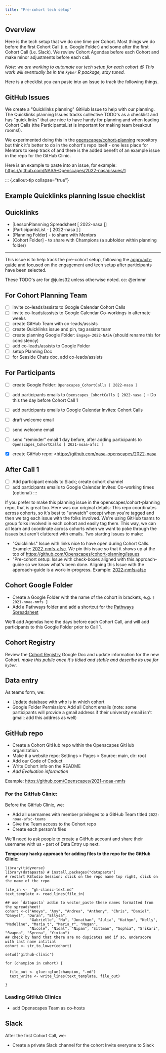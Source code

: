 ```yaml
---
title: "Pre-cohort tech setup"
---
```


## Overview

Here is the tech setup that we do one time per Cohort. Most things we do before the first Cohort Call (i.e. Google Folder) and some after the first Cohort Call (i.e. Slack). We review Cohort Agendas before each Cohort and make minor adjustments before each call.  

*Note: we are working to automate our tech setup for each cohort 😍 This work will eventually be in the `kyber` R package, stay tuned.*

Here is a checklist you can paste into an Issue to track the following things. 

## GitHub Issues

We create a "Quicklinks planning" GitHub Issue to help with our planning. The Quicklinks planning Issues tracks collective TODO's as a checklist  and has "quick links" that are nice to have handy for planning and when leading Cohort Calls (the ParticipantsList is important for making team breakout rooms!). 

We experimented doing this in the [openscapes/cohort-planning](https://github.com/Openscapes/cohort-planning/issues) repository but think it's better to do in the cohort's repo itself - one less place for Mentors to keep track of and there is the added benefit of an example issue in the repo for the GitHub Clinic. 

Here is an example to paste into an issue, for example: <https://github.com/NASA-Openscapes/2022-nasa/issues/1>


::: {.callout-tip collapse="true"}
## Example Quicklinks planning Issue checklist

## Quicklinks

- [LessonPlannning Spreadsheet [ 2022-nasa ]]
- [ParticipantsList - [ 2022-nasa ] ]
- [Planning Folder] - to share with Mentors
- [Cohort Folder] - to share with Champions (a subfolder within planning folder)

*** 

This issue is to help track the pre-cohort setup, following the [approach-guide](https://openscapes.github.io/approach-guide/champions/) and focused on the engagement and tech setup after participants have been selected.

These TODO's are for @jules32 unless otherwise noted. cc: @erinmr 

## For Cohort Planning Team 

- [ ] invite co-leads/assists to Google Calendar Cohort Calls
- [ ] invite co-leads/assists to Google Calendar Co-workings in alternate weeks
- [ ] create GitHub Team with co-leads/assists 
- [ ] create Quicklinks issue and pin, tag assists team
- [ ] create planning Google Folder: `Engage-2022-NASA` (should rename this for consistency)
- [ ] add co-leads/assists to Google Folder
- [ ] setup Planning Doc
- [ ] for Seaside Chats doc, add co-leads/assists

## For Participants

- [ ] create Google Folder: `Openscapes_CohortCalls [ 2022-nasa ]` 
- [ ] add participants emails to `Openscapes_CohortCalls [ 2022-nasa ]` - Do this the day before Cohort Call 1
- [ ] add participants emails to Google Calendar Invites: Cohort Calls
- [ ] draft welcome email
- [ ] send welcome email
- [ ] send "reminder" email 1 day before, after adding participants to `Openscapes_CohortCalls [ 2021-noaa-afsc ]`
- [x] create GitHub repo: <https://github.com/nasa-openscapes/2022-nasa


## After Call 1
- [ ] Add participant emails to Slack; create cohort channel
- [ ] add participants emails to Google Calendar Invites: Co-working times (optional)
:::

If you prefer to make this planning issue in the openscapes/cohort-planning repo, that is great too. Here was our original details: This repo coordinates across cohorts, so it's best to "unwatch" except when you're tagged and then we tag each issue with the folks involved. We're using GitHub teams to group folks involved in each cohort and easily tag them. This way, we can all learn and coordinate across cohorts when we want to poke through the issues but aren't cluttered with emails. Two starting Issues to make: 

- "Quicklinks" Issue with links nice to have open during Cohort Calls. Example: [2022-nmfs-afsc](https://github.com/Openscapes/cohort-planning/issues/47). We pin this issue so that it shows up at the top of  <https://github.com/Openscapes/cohort-planning/issues>
- "Pre-cohort setup: Issue with check-boxes aligned with this approach-guide so we know what's been done. Aligning this Issue with the approach-guide is a work-in-progress. Example: [2022-nmfs-afsc](https://github.com/Openscapes/cohort-planning/issues/48) 

## Cohort Google Folder

-   Create a Google Folder with the name of the cohort in brackets, e.g. `[ 2021-noaa-nmfs ]`
-   Add a Pathways folder and add a shortcut for the [Pathways Spreadsheet](https://docs.google.com/spreadsheets/d/1X_-qPdWDCpw2F3nZr6vZnq87guyUIGLvekm0XV2H-A8/edit#gid=0)

We'll add Agendas here the days before each Cohort Call, and will add participants to this Google Folder prior to Call 1.

## Cohort Registry

Review the [Cohort Registry](https://docs.google.com/spreadsheets/d/1Oej46BMX_SLIc1cwoyLHzNWwGlT3szez8FDKc3b418w/edit#gid=695033382) Google Doc and update information for the new Cohort. *make this public once it's tidied and stable and describe its use for `kyber`*. 

## Data entry

As teams form, we:

-   Update database with who is in which cohort
-   Google Folder Permission: Add all Cohort emails (note: some participants will provide a gmail address if their university email isn't gmail; add this address as well)


## GitHub repo 

-   Create a Cohort GitHub repo within the Openscapes GitHub organization.
-   Make it a website repo: Settings > Pages > Source: main, dir: root
-   Add our Code of Coduct
-   Write Cohort info on the README
-   *Add Evaluation information*

Example: <https://github.com/Openscapes/2021-noaa-nmfs>


### For the GitHub Clinic:

Before the GitHub Clinic, we:

- Add all usernames with member privileges to a GitHub Team titled `2022-noaa-afsc-teams`
- Give the Team access to the Cohort repo
- Create each person's files

We'll need to ask people to create a GitHub account and share their username with us - part of Data Entry up next. 

**Temporary hacky approach for adding files to the repo for the GitHub Clinic:** 

```{.r}
library(tidyverse)
library(datapasta) # install.packages("datapasta")
# restart RStudio Session: click on the repo name top right, click on the name of the repo

file_in <-  "gh-clinic-text.md"
text_template <- read_lines(file_in)

## use `datapasta` addin to vector_paste these names formatted from the spreadsheet!
cohort <-c("Ameya", "Amy", "Andrea", "Anthony", "Chris", "Daniel", "Danyel", "Duran", "Ellysa", 
           "Gabrielle", "Hu", "Jonathan", "Julia", "Kathyn", "Kelly", "Madeline", "Maria_t", "Maria_r", "Megan", 
           "Nicole", "Nidal", "Nipam", "Sittman", "Sophia", "Srikari", "Swapna", "Syrena", "Yixian")
## check by hand that there are no dupicates and if so, underscore with last name intitial
cohort <- str_to_lower(cohort)

setwd("github-clinic")

for (champion in cohort) {
  
  file_out <- glue::glue(champion, ".md")
  text_write <- write_lines(text_template, file_out)
  
}

```

### Leading GitHub Clinics

- add Openscapes Team as co-hosts


## Slack

After the first Cohort Call, we:

-   Create a private Slack channel for the cohort Invite everyone to Slack

